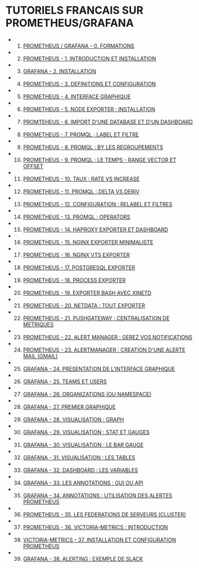 # TUTORIELS FRANCAIS SUR PROMETHEUS/GRAFANA


- 1. [PROMETHEUS / GRAFANA - 0. FORMATIONS](https://www.youtube.com/watch?v=wcTr8Hm7SCQ)
- 2. [PROMETHEUS - 1. INTRODUCTION ET INSTALLATION](https://www.youtube.com/watch?v=ti0YEPZAxMk)
- 3. [GRAFANA - 2. INSTALLATION](https://www.youtube.com/watch?v=ecspEOdtPDc)
- 4. [PROMETHEUS - 3. DEFINITIONS ET CONFIGURATION](https://www.youtube.com/watch?v=ycxQhI0xJb0)
- 5. [PROMETHEUS - 4. INTERFACE GRAPHIQUE](https://www.youtube.com/watch?v=cgtgnKLUabQ)
- 6. [PROMETHEUS - 5. NODE EXPORTER : INSTALLATION](https://www.youtube.com/watch?v=GemiZs4G4vM)
- 7. [PROMTEHEUS - 6. IMPORT D'UNE DATABASE ET D'UN DASHBOARD](https://www.youtube.com/watch?v=iPPTytGM5zE)
- 8. [PROMETHEUS - 7. PROMQL : LABEL ET FILTRE](https://www.youtube.com/watch?v=E9K0RWt1zLw)
- 9. [PROMETHEUS - 8. PROMQL : BY LES REGROUPEMENTS](https://www.youtube.com/watch?v=ImWf1LsycFY)
- 10. [PROMETHEUS - 9. PROMQL : LE TEMPS - RANGE VECTOR ET OFFSET](https://www.youtube.com/watch?v=u1kUJy635JE)
- 11. [PROMETHEUS - 10. TAUX : RATE VS INCREASE](https://www.youtube.com/watch?v=2kahqh28exs)
- 12. [PROMETHEUS - 11. PROMQL : DELTA VS DERIV](https://www.youtube.com/watch?v=b3onfwYxH8E)
- 13. [PROMETHEUS - 12. CONFIGURATION : RELABEL ET FILTRES](https://www.youtube.com/watch?v=kUWzQp0qLes)
- 14. [PROMETHEUS - 13. PROMQL : OPERATORS](https://www.youtube.com/watch?v=JG0pBXiIwpE)
- 15. [PROMETHEUS - 14. HAPROXY EXPORTER ET DASHBOARD](https://www.youtube.com/watch?v=3krW1mZ3IOc)
- 16. [PROMETHEUS - 15. NGINX EXPORTER MINIMALISTE](https://www.youtube.com/watch?v=G7wQEJIB6pA)
- 17. [PROMETHEUS - 16. NGINX VTS EXPORTER](https://www.youtube.com/watch?v=v8clGEy0bFo)
- 18. [PROMETHEUS - 17. POSTGRESQL EXPORTER](https://www.youtube.com/watch?v=XEKy6rUszzE)
- 19. [PROMETHEUS - 18. PROCESS EXPORTER](https://www.youtube.com/watch?v=hAsV9tmis_4)
- 20. [PROMETHEUS - 19. EXPORTER BASH AVEC XINETD](https://www.youtube.com/watch?v=McOvVv9BoRc)
- 21. [PROMETHEUS - 20. NETDATA : TOUT EXPORTER](https://www.youtube.com/watch?v=-BYtt63Eqxs)
- 22. [PROMETHEUS - 21. PUSHGATEWAY : CENTRALISATION DE METRIQUES](https://www.youtube.com/watch?v=Bao-g2k_ZIw)
- 23. [PROMETHEUS - 22. ALERT MANAGER : GEREZ VOS NOTIFICATIONS](https://www.youtube.com/watch?v=8UoGjnTo7jM)
- 24. [PROMETHEUS - 23. ALERTMANAGER : CREATION D'UNE ALERTE MAIL (GMAIL)](https://www.youtube.com/watch?v=b371v8Lc4fI)
- 25. [GRAFANA - 24. PRESENTATION DE L'INTERFACE GRAPHIQUE](https://www.youtube.com/watch?v=4km75nujpfQ)
- 26. [GRAFANA - 25. TEAMS ET USERS](https://www.youtube.com/watch?v=-_bLiqwkv-E)
- 27. [GRAFANA - 26. ORGANIZATIONS (OU NAMESPACE)](https://www.youtube.com/watch?v=xsceVXY-UAg)
- 28. [GRAFANA - 27. PREMIER GRAPHIQUE](https://www.youtube.com/watch?v=ucuV_CIJZ7Q)
- 29. [GRAFANA - 28. VISUALISATION : GRAPH](https://www.youtube.com/watch?v=P4ET3psR6ZQ)
- 30. [GRAFANA - 29. VISUALISATION : STAT ET GAUGES](https://www.youtube.com/watch?v=22IsgRQEMzQ)
- 31. [GRAFANA - 30. VISUALISATION : LE BAR GAUGE](https://www.youtube.com/watch?v=tYVL7o1-Lfc)
- 32. [GRAFANA - 31. VISUALISATION : LES TABLES](https://www.youtube.com/watch?v=yvGOKk4tkv8)
- 33. [GRAFANA - 32. DASHBOARD : LES VARIABLES](https://www.youtube.com/watch?v=N4eK3FtiRRs)
- 34. [GRAFANA - 33. LES ANNOTATIONS : GUI OU API](https://www.youtube.com/watch?v=5HT-XS3lkAA)
- 35. [GRAFANA - 34. ANNOTATIONS : UTILISATION DES ALERTES PROMETHEUS](https://www.youtube.com/watch?v=iNVWikLOJx0)
- 36. [PROMETHEUS - 35. LES FEDERATIONS DE SERVEURS (CLUSTER)](https://www.youtube.com/watch?v=Vz_BTmvD8P4)
- 37. [PROMETHEUS - 36. VICTORIA-METRICS : INTRODUCTION](https://www.youtube.com/watch?v=Oe9vlvBDzDA)
- 38. [VICTORIA-METRICS - 37. INSTALLATION ET CONFIGURATION PROMETHEUS](https://www.youtube.com/watch?v=6AIu6oA_Zag)
- 39. [GRAFANA - 38. ALERTING : EXEMPLE DE SLACK](https://www.youtube.com/watch?v=J5e3oEFYsTs)

